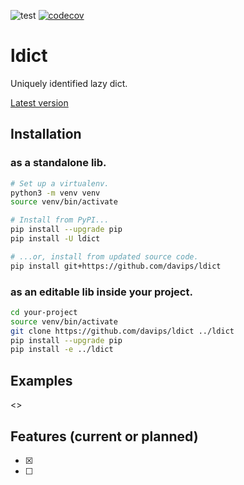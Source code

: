 ![test](https://github.com/davips/ldict/workflows/test/badge.svg)
[![codecov](https://codecov.io/gh/davips/ldict/branch/main/graph/badge.svg)](https://codecov.io/gh/davips/ldict)

# ldict
Uniquely identified lazy dict.

[Latest version](https://github.com/davips/ldict)

## Installation
### as a standalone lib.
```bash
# Set up a virtualenv. 
python3 -m venv venv
source venv/bin/activate

# Install from PyPI...
pip install --upgrade pip
pip install -U ldict

# ...or, install from updated source code.
pip install git+https://github.com/davips/ldict
```

### as an editable lib inside your project.
```bash
cd your-project
source venv/bin/activate
git clone https://github.com/davips/ldict ../ldict
pip install --upgrade pip
pip install -e ../ldict
```

## Examples
<<merging>>

## Features (current or planned)

* [x] 
* [ ] 
